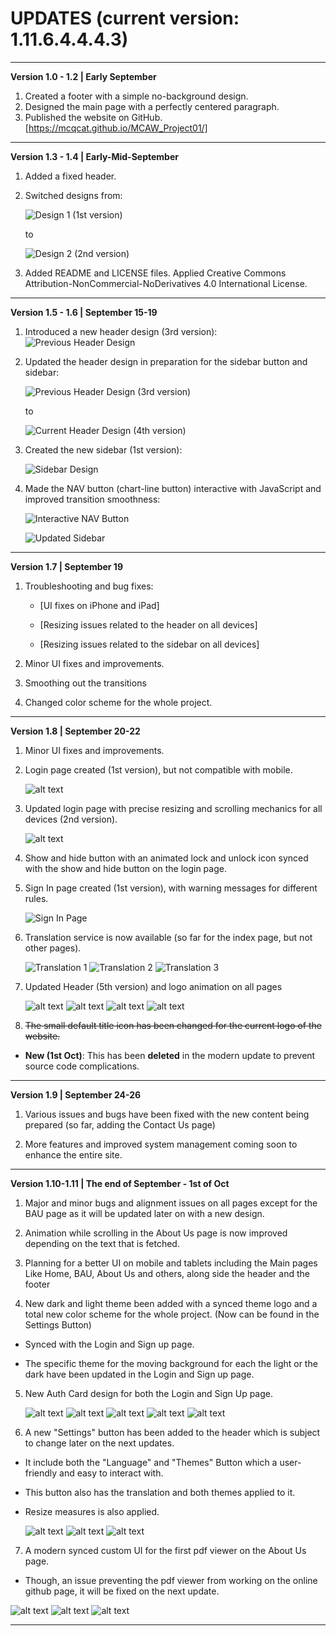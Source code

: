 # UPDATES (current version: 1.11.6.4.4.4.3)

****

**Version 1.0 - 1.2 | Early September**
1. Created a footer with a simple no-background design.
2. Designed the main page with a perfectly centered paragraph.
3. Published the website on GitHub.
[https://mcqcat.github.io/MCAW_Project01/]

****

**Version 1.3 - 1.4 | Early-Mid-September**
1. Added a fixed header.
2. Switched designs from: 

   ![Design 1](images/image-2.png) (1st version)
   
   to
   
   ![Design 2](images/image-3.png) (2nd version)

3. Added README and LICENSE files. Applied Creative Commons Attribution-NonCommercial-NoDerivatives 4.0 International License.

****

**Version 1.5 - 1.6 | September 15-19**

1. Introduced a new header design (3rd version):
   ![Previous Header Design](images/image-4.png)

2. Updated the header design in preparation for the sidebar button and sidebar:

   ![Previous Header Design](images/image-4.png) (3rd version)

   
   to
   
   ![Current Header Design](images/image-5.png) (4th version)

3. Created the new sidebar (1st version):

   ![Sidebar Design](images/image-8.png)

4. Made the NAV button (chart-line button) interactive with JavaScript and improved transition smoothness:

   ![Interactive NAV Button](images/image-7.png)
   
   ![Updated Sidebar](images/image-6.png)

****
**Version 1.7 | September 19**

1. Troubleshooting and bug fixes: 

   - [UI fixes on iPhone and iPad] 

   - [Resizing issues related to the header on all devices] 

   - [Resizing issues related to the sidebar on all devices] 

2. Minor UI fixes and improvements.

3. Smoothing out the transitions 

4. Changed color scheme for the whole project.

****

**Version 1.8 | September 20-22**

1. Minor UI fixes and improvements.

2. Login page created (1st version), but not compatible with mobile.

   ![alt text](images/image-9.png)

3. Updated login page with precise resizing and scrolling mechanics for all devices (2nd version).

   ![alt text](images/image-11.png)

4. Show and hide button with an animated lock and unlock icon synced with the show and hide button on the login page.

5. Sign In page created (1st version), with warning messages for different rules.

   ![Sign In Page](images/image-12.png)

6. Translation service is now available (so far for the index page, but not other pages).

   ![Translation 1](images/image-13.png)
   ![Translation 2](images/image-14.png)
   ![Translation 3](images/image-16.png)

7. Updated Header (5th version) and logo animation on all pages

   ![alt text](images/image-17.png)
   ![alt text](images/image-18.png)
   ![alt text](images/image-20.png) 
   ![alt text](images/image-19.png)

8. ~~The small default title icon has been changed for the current logo of the website.~~

- **New (1st Oct)**: This has been **deleted** in the modern update to prevent source code complications.

****
**Version 1.9 | September 24-26**

1. Various issues and bugs have been fixed with the new content being prepared (so far, adding the Contact Us page)


2. More features and improved system management coming soon to enhance the entire site.

****
**Version 1.10-1.11 | The end of September - 1st of Oct**

1. Major and minor bugs and alignment issues on all pages except for the BAU page as it will be updated later on with a new design.

2. Animation while scrolling in the About Us page is now improved depending on the text that is fetched.

3. Planning for a better UI on mobile and tablets including the Main pages Like Home, BAU, About Us and others, along side the header and the footer

4. New dark and light theme been added with a synced theme logo and a total new color scheme for the whole project. (Now can be found in the Settings Button)  

- Synced with the Login and Sign up page. 

- The specific theme for the moving background for each the light or the dark have been updated in the Login and Sign up page.

5. New Auth Card design for both the Login and Sign Up page.

   ![alt text](images/image-22.png) 
   ![alt text](images/image-21.png)
   ![alt text](images/image-23.png)
   ![alt text](images/image-24.png) 
   ![alt text](images/image-25.png) 

6. A new "Settings" button has been added to the header which is subject to change later on the next updates.

- It include both the "Language" and "Themes" Button which a user-friendly and easy to interact with.

- This button also has the translation and both themes applied to it.

- Resize measures is also applied.

   ![alt text](images/image-26.png)
   ![alt text](images/image-27.png) 
   ![alt text](images/image-28.png)

7. A modern synced custom UI for the first pdf viewer on the About Us page. 

- Though, an issue preventing the pdf viewer from working on the online github page, it will be fixed on the next update.

![alt text](images/image-29.png) 
![alt text](images/image-30.png) 
![alt text](images/image-31.png)

****